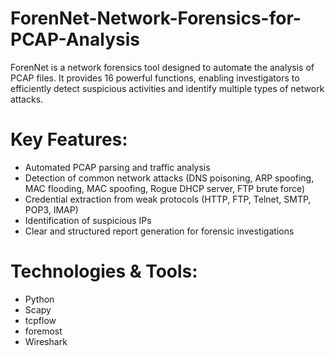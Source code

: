 # ForenNet-Network-Forensics-for-PCAP-Analysis
ForenNet is a network forensics tool designed to automate the analysis of PCAP files. It provides 16 powerful functions, enabling investigators to efficiently detect suspicious activities and identify multiple types of network attacks.

# Key Features:
- Automated PCAP parsing and traffic analysis
- Detection of common network attacks (DNS poisoning, ARP spoofing, MAC flooding, MAC spoofing, Rogue DHCP server, FTP brute force)
- Credential extraction from weak protocols (HTTP, FTP, Telnet, SMTP, POP3, IMAP)
- Identification of suspicious IPs
- Clear and structured report generation for forensic investigations

# Technologies & Tools:
- Python
- Scapy
- tcpflow
- foremost
- Wireshark
